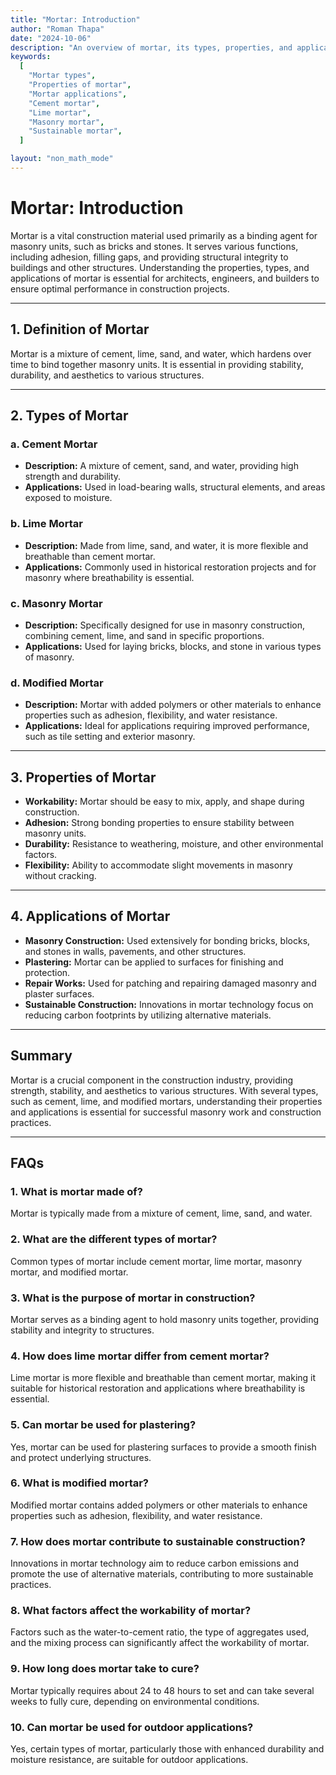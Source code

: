 ```yaml
---
title: "Mortar: Introduction"
author: "Roman Thapa"
date: "2024-10-06"
description: "An overview of mortar, its types, properties, and applications in construction."
keywords:
  [
    "Mortar types",
    "Properties of mortar",
    "Mortar applications",
    "Cement mortar",
    "Lime mortar",
    "Masonry mortar",
    "Sustainable mortar",
  ]

layout: "non_math_mode"
---
```


# Mortar: Introduction

Mortar is a vital construction material used primarily as a binding agent for masonry units, such as bricks and stones. It serves various functions, including adhesion, filling gaps, and providing structural integrity to buildings and other structures. Understanding the properties, types, and applications of mortar is essential for architects, engineers, and builders to ensure optimal performance in construction projects.

---

## 1. Definition of Mortar

Mortar is a mixture of cement, lime, sand, and water, which hardens over time to bind together masonry units. It is essential in providing stability, durability, and aesthetics to various structures.

---

## 2. Types of Mortar

### a. Cement Mortar

- **Description:** A mixture of cement, sand, and water, providing high strength and durability.
- **Applications:** Used in load-bearing walls, structural elements, and areas exposed to moisture.

### b. Lime Mortar

- **Description:** Made from lime, sand, and water, it is more flexible and breathable than cement mortar.
- **Applications:** Commonly used in historical restoration projects and for masonry where breathability is essential.

### c. Masonry Mortar

- **Description:** Specifically designed for use in masonry construction, combining cement, lime, and sand in specific proportions.
- **Applications:** Used for laying bricks, blocks, and stone in various types of masonry.

### d. Modified Mortar

- **Description:** Mortar with added polymers or other materials to enhance properties such as adhesion, flexibility, and water resistance.
- **Applications:** Ideal for applications requiring improved performance, such as tile setting and exterior masonry.

---

## 3. Properties of Mortar

- **Workability:** Mortar should be easy to mix, apply, and shape during construction.
- **Adhesion:** Strong bonding properties to ensure stability between masonry units.
- **Durability:** Resistance to weathering, moisture, and other environmental factors.
- **Flexibility:** Ability to accommodate slight movements in masonry without cracking.

---

## 4. Applications of Mortar

- **Masonry Construction:** Used extensively for bonding bricks, blocks, and stones in walls, pavements, and other structures.
- **Plastering:** Mortar can be applied to surfaces for finishing and protection.
- **Repair Works:** Used for patching and repairing damaged masonry and plaster surfaces.
- **Sustainable Construction:** Innovations in mortar technology focus on reducing carbon footprints by utilizing alternative materials.

---

## Summary

Mortar is a crucial component in the construction industry, providing strength, stability, and aesthetics to various structures. With several types, such as cement, lime, and modified mortars, understanding their properties and applications is essential for successful masonry work and construction practices.

---

## FAQs

### 1. What is mortar made of?

Mortar is typically made from a mixture of cement, lime, sand, and water.

### 2. What are the different types of mortar?

Common types of mortar include cement mortar, lime mortar, masonry mortar, and modified mortar.

### 3. What is the purpose of mortar in construction?

Mortar serves as a binding agent to hold masonry units together, providing stability and integrity to structures.

### 4. How does lime mortar differ from cement mortar?

Lime mortar is more flexible and breathable than cement mortar, making it suitable for historical restoration and applications where breathability is essential.

### 5. Can mortar be used for plastering?

Yes, mortar can be used for plastering surfaces to provide a smooth finish and protect underlying structures.

### 6. What is modified mortar?

Modified mortar contains added polymers or other materials to enhance properties such as adhesion, flexibility, and water resistance.

### 7. How does mortar contribute to sustainable construction?

Innovations in mortar technology aim to reduce carbon emissions and promote the use of alternative materials, contributing to more sustainable practices.

### 8. What factors affect the workability of mortar?

Factors such as the water-to-cement ratio, the type of aggregates used, and the mixing process can significantly affect the workability of mortar.

### 9. How long does mortar take to cure?

Mortar typically requires about 24 to 48 hours to set and can take several weeks to fully cure, depending on environmental conditions.

### 10. Can mortar be used for outdoor applications?

Yes, certain types of mortar, particularly those with enhanced durability and moisture resistance, are suitable for outdoor applications.

